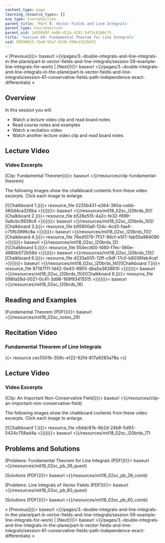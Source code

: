 ```yaml
---
content_type: page
learning_resource_types: []
ocw_type: CourseSection
parent_title: 'Part B: Vector Fields and Line Integrals'
parent_type: CourseSection
parent_uid: 14558d9f-4e08-d12a-4191-54f3c8100c75
title: 'Session 60: Fundamental Theorem for Line Integrals'
uid: 59598015-71e0-55a7-023b-590e1522b972
---
```


« [Previous]({{< baseurl >}}/pages/3.-double-integrals-and-line-integrals-in-the-plane/part-b-vector-fields-and-line-integrals/session-59-example-line-integrals-for-work) | [Next]({{< baseurl >}}/pages/3.-double-integrals-and-line-integrals-in-the-plane/part-b-vector-fields-and-line-integrals/session-61-conservative-fields-path-independence-exact-differentials) »

Overview
--------

In this session you will:

*   Watch a lecture video clip and read board notes
*   Read course notes and examples
*   Watch a recitation video
*   Watch another lecture video clip and read board notes

Lecture Video
-------------

### Video Excerpts

[Clip: Fundamental Theorem]({{< baseurl >}}/resources/clip-fundamental-theorem)

The following images show the chalkboard contents from these video excerpts. Click each image to enlarge.

[![Chalkboard 1.]({{< resource_file 0235b431-e264-380a-cebb-560d4ca326ba >}})]({{< baseurl >}}/resources/mit18_02sc_l20brds_9)[![Chalkboard 2.]({{< resource_file b528e515-4a2c-fe32-f699-0a6cbc9938c8 >}})]({{< baseurl >}}/resources/mit18_02sc_l20brds_10)[![Chalkboard 3.]({{< resource_file b95900a6-12dc-4cd3-faa4-c75fb3996c8a >}})]({{< baseurl >}}/resources/mit18_02sc_l20brds_11)[![Chalkboard 4.]({{< resource_file 76ed1079-7f37-86cf-e5f7-fab55a984090 >}})]({{< baseurl >}}/resources/mit18_02sc_l20brds_12)  
[![Chalkboard 5.]({{< resource_file 554ecd00-f460-f7ec-560e-4880b572b56d >}})]({{< baseurl >}}/resources/mit18_02sc_l20brds_13)[![Chalkboard 6.]({{< resource_file d233a005-12ff-c9df-17c0-b8036feb4caf >}})]({{< baseurl >}}/resources/mit18_02sc_l20brds_14)[![Chalkboard 7.]({{< resource_file 87167f11-1d42-0e43-9905-dba5a3838610 >}})]({{< baseurl >}}/resources/mit18_02sc_l20brds_15)[![Chalkboard 8.]({{< resource_file 098fa59d-0021-0c41-3d98-169f93415515 >}})]({{< baseurl >}}/resources/mit18_02sc_l20brds_16)

Reading and Examples
--------------------

[Fundamental Theorem (PDF)]({{< baseurl >}}/resources/mit18_02sc_notes_29)

Recitation Video
----------------

### Fundamental Theorem of Line Integrals

{{< resource cec5501b-359c-e122-62fd-817a9283a78a >}}

Lecture Video
-------------

### Video Excerpts

[Clip: An Important Non-Conservative Field]({{< baseurl >}}/resources/clip-an-important-non-conservative-field)

The following images show the chalkboard contents from these video excerpts. Click each image to enlarge.

[![Chalkboard 1.]({{< resource_file c6ddc87e-9b2d-24b8-5d93-5424c758ad4a >}})]({{< baseurl >}}/resources/mit18_02sc_l20brds_17)

Problems and Solutions
----------------------

[Problems: Fundamental Theorem for Line Integrals (PDF)]({{< baseurl >}}/resources/mit18_02sc_pb_39_quest)

[Solutions (PDF)]({{< baseurl >}}/resources/mit18_02sc_pb_39_comb)

[Problems: Line Integrals of Vector Fields (PDF)]({{< baseurl >}}/resources/mit18_02sc_pb_60_quest)

[Solutions (PDF)]({{< baseurl >}}/resources/mit18_02sc_pb_60_comb)

« [Previous]({{< baseurl >}}/pages/3.-double-integrals-and-line-integrals-in-the-plane/part-b-vector-fields-and-line-integrals/session-59-example-line-integrals-for-work) | [Next]({{< baseurl >}}/pages/3.-double-integrals-and-line-integrals-in-the-plane/part-b-vector-fields-and-line-integrals/session-61-conservative-fields-path-independence-exact-differentials) »